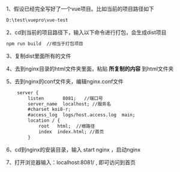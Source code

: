 

1、假设已经完全写好了一个vue项目。比如当前的项目路径如下

```txt
D:\test\vuepro\vue-test
```

2、cd到当前的项目路径下，输入以下命令进行打包，会生成dist项目

```txt
npm run build  //相当于打包项目
```

3、复制dist里面所有的文件

4、去到nginx目录的html文件夹里面，粘贴 **所复制的内容** 到html文件夹

5、去到nginx的conf文件夹，编辑nginx.conf文件

```txt
    server {
        listen       8081;   //端口号
        server_name  localhost; //服务名
        #charset koi8-r;
        #access_log  logs/host.access.log  main;
        location / {
            root   html;  //根路径
            index  index.html; //首页
        }
```

6、cd到nginx的安装目录，输入 start nginx ，启动nginx

7、打开浏览器输入：localhost:8081/ , 即可访问到首页
